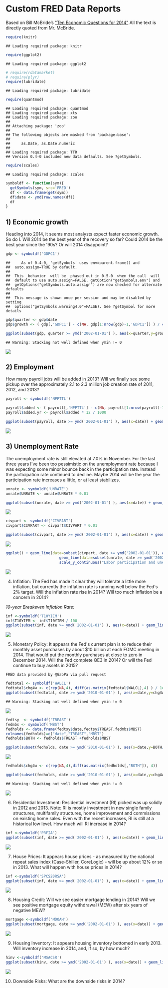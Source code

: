 Custom FRED Data Reports
========================================================

Based on Bill McBride&rsquo;s ["Ten Economic Questions for 2014"](http://www.calculatedriskblog.com/2013/12/ten-economic-questions-for-2014.html) All the text is directly quoted from Mr. McBride.


```r
require(knitr)
```

```
## Loading required package: knitr
```

```r
require(ggplot2)
```

```
## Loading required package: ggplot2
```

```r
# require(rdatamarket)
# require(plyr)
require(lubridate)
```

```
## Loading required package: lubridate
```

```r
require(quantmod)
```

```
## Loading required package: quantmod
## Loading required package: xts
## Loading required package: zoo
## 
## Attaching package: 'zoo'
## 
## The following objects are masked from 'package:base':
## 
##     as.Date, as.Date.numeric
## 
## Loading required package: TTR
## Version 0.4-0 included new data defaults. See ?getSymbols.
```

```r
require(scales)
```

```
## Loading required package: scales
```


```r
symboldf <- function(sym){
  getSymbols(sym, src='FRED')
  df <- data.frame(get(sym))
  df$date <- ymd(row.names(df))
  df
}
```


## 1) Economic growth

Heading into 2014, it seems most analysts expect faster economic growth.  So do I.  Will 2014 be the best year of the recovery so far?  Could 2014 be the best year since the '90s?  Or will 2014 disappoint?



```r
gdp <- symboldf('GDPC1')
```

```
##     As of 0.4-0, 'getSymbols' uses env=parent.frame() and
##  auto.assign=TRUE by default.
## 
##  This  behavior  will be  phased out in 0.5-0  when the call  will
##  default to use auto.assign=FALSE. getOption("getSymbols.env") and 
##  getOptions("getSymbols.auto.assign") are now checked for alternate defaults
## 
##  This message is shown once per session and may be disabled by setting 
##  options("getSymbols.warning4.0"=FALSE). See ?getSymbol for more details
```

```r
gdp$quarter <- gdp$date
gdp$growth <- ( gdp[,'GDPC1'] - c(NA, gdp[1:nrow(gdp)-1,'GDPC1']) ) / c(NA, gdp[1:nrow(gdp)-1,'GDPC1'])

ggplot(subset(gdp, quarter >= ymd('2002-01-01') ), aes(x=quarter,y=growth)) + geom_bar(stat="identity") + scale_y_continuous(labels = percent)
```

```
## Warning: Stacking not well defined when ymin != 0
```

![](calculated_risk_2014_files/figure-html/gdp-1.png) 

## 2) Employment
How many payroll jobs will be added in 2013? Will we finally see some pickup over the approximately 2.1 to 2.3 million job creation rate of 2011, 2012, and 2013?


```r
payroll <- symboldf('NPPTTL')

payroll$added <- ( payroll[,'NPPTTL'] - c(NA, payroll[1:nrow(payroll)-1,'NPPTTL']) ) 
payroll$added.yr <- payroll$added * 12 / 1000

ggplot(subset(payroll, date >= ymd('2002-01-01') ), aes(x=date)) + geom_line(aes(y=added.yr)) +  scale_y_continuous("Jobs added, annualized millions", breaks=seq(-10, 5, 1))
```

![](calculated_risk_2014_files/figure-html/employment-1.png) 


## 3) Unemployment Rate

The unemployment rate is still elevated at 7.0% in November. For the last three years I've been too pessimistic on the unemployment rate because I was expecting some minor bounce back in the participation rate. Instead the participation rate continued to decline. Maybe 2014 will be the year the participation rate increases a little, or at least stabilizes. 



```r
unrate <- symboldf('UNRATE')
unrate$UNRATE <- unrate$UNRATE * 0.01

ggplot(subset(unrate, date >= ymd('2002-01-01') ), aes(x=date)) + geom_line(aes(y=UNRATE)) + geom_hline(yintercept=0.07, color='yellow') +  scale_y_continuous(labels = percent, limits=c(0,.1)) 
```

![](calculated_risk_2014_files/figure-html/unemployment-1.png) 

```r
civpart <- symboldf('CIVPART')
civpart$CIVPART <- civpart$CIVPART * 0.01

ggplot(subset(civpart, date >= ymd('2002-01-01') ), aes(x=date)) + geom_line(aes(y=CIVPART))  +  scale_y_continuous(labels = percent) 
```

![](calculated_risk_2014_files/figure-html/unemployment-2.png) 

```r
ggplot() + geom_line(data=subset(civpart, date >= ymd('2002-01-01')), aes(x=date, y=CIVPART))  +  
                        geom_line(data=subset(unrate, date >= ymd('2002-01-01')), aes(x=date, y=UNRATE)) +
                        scale_y_continuous("Labor participation and unemployment rates" , labels = percent) 
```

![](calculated_risk_2014_files/figure-html/unemployment-3.png) 

4) Inflation: The Fed has made it clear they will tolerate a little more inflation, but currently the inflation rate is running well below the Fed's 2% target. Will the inflation rate rise in 2014?  Will too much inflation be a concern in 2014?

_10-year Breakeven Inflation Rate:_


```r
inf <-symboldf('T10YIEM')
inf$T10YIEM <- inf$T10YIEM / 100
ggplot(subset(inf, date >= ymd('2002-01-01') ), aes(x=date)) + geom_line(aes(y=T10YIEM))  +  scale_y_continuous(labels = percent) 
```

![](calculated_risk_2014_files/figure-html/unnamed-chunk-3-1.png) 

5) Monetary Policy: It appears the Fed's current plan is to reduce their monthly asset purchases by about $10 billion at each FOMC meeting in 2014.  That would put the monthly purchases at close to zero in December 2014.  Will the Fed complete QE3 in 2014?   Or will the Fed continue to buy assets in 2015?

`FRED data provided by @GabPa via pull request`


```r
fedtotal <- symboldf('WALCL')
fedtotal$chg4w <- c(rep(NA,4), diff(as.matrix(fedtotal$WALCL),4) ) / 1e3
ggplot(subset(fedtotal, date >= ymd('2010-01-01') ), aes(x=date,y=chg4w))  + geom_bar(stat="identity") + xlab("") + ylab("4 week changes of Fed Balance Sheet, $bln ")
```

```
## Warning: Stacking not well defined when ymin != 0
```

![](calculated_risk_2014_files/figure-html/unnamed-chunk-4-1.png) 

```r
fedtsy  <- symboldf('TREAST')
fedmbs <- symboldf('MBST')
fedholds <- data.frame(fedtsy$date,fedtsy$TREAST,fedmbs$MBST)
colnames(fedholds)=c("date","TREAST","MBST")
fedholds$BOTH <- fedholds$TREAST +fedholds$MBST

ggplot(subset(fedholds, date >= ymd('2010-01-01') ), aes(x=date,y=BOTH/1e3)) + geom_line() + xlab("") + ylab("Fed Total Holdings of Treasuries + MBS, $bln ")
```

![](calculated_risk_2014_files/figure-html/unnamed-chunk-4-2.png) 

```r
fedholds$chg4w <- c(rep(NA,4),diff(as.matrix(fedholds[,"BOTH"]), 4))

ggplot(subset(fedholds, date >= ymd('2010-01-01') ), aes(x=date,y=chg4w/1e3)) + geom_bar(stat="identity") + xlab("") + ylab("4 week changes of Holdings of Treasuries + MBS, $bln ")
```

```
## Warning: Stacking not well defined when ymin != 0
```

![](calculated_risk_2014_files/figure-html/unnamed-chunk-4-3.png) 


6) Residential Investment: Residential investment (RI) picked was up solidly in 2012 and 2013.  Note: RI is mostly investment in new single family structures, multifamily structures, home improvement and commissions on existing home sales.  Even with the recent increases, RI is still at a historical low level. How much will RI increase in 2014?

```r
inf <-symboldf('PRFIA')
ggplot(subset(inf, date >= ymd('2002-01-01') ), aes(x=date)) + geom_line(aes(y=PRFIA))  +  scale_y_continuous('Private Residential Fixed Investment') 
```

![](calculated_risk_2014_files/figure-html/unnamed-chunk-5-1.png) 

7) House Prices: It appears house prices - as measured by the national repeat sales index (Case-Shiller, CoreLogic) - will be up about 12% or so in 2013.   What will happen with house prices in 2014?


```r
inf <-symboldf('SPCS20RSA')
ggplot(subset(inf, date >= ymd('2002-01-01') ), aes(x=date)) + geom_line(aes(y=SPCS20RSA))  +  scale_y_continuous('S&P/Case-Shiller 20-City Composite Home Price Index©')
```

![](calculated_risk_2014_files/figure-html/unnamed-chunk-6-1.png) 

8) Housing Credit: Will we see easier mortgage lending in 2014? Will we see positive mortgage equity withdrawal (MEW) after six years of negative MEW?


```r
mortgage <-symboldf('MDOAH')
ggplot(subset(mortgage, date >= ymd('2002-01-01') ), aes(x=date)) + geom_line(aes(y=MDOAH))  +  scale_y_continuous('Mortgage Debt Outstanding, All holders MM $', labels=dollar) 
```

![](calculated_risk_2014_files/figure-html/unnamed-chunk-7-1.png) 

9) Housing Inventory: It appears housing inventory bottomed in early 2013.  Will inventory increase in 2014, and, if so, by how much?


```r
hinv <-symboldf('MSACSR')
ggplot(subset(hinv, date >= ymd('2002-01-01') ), aes(x=date)) + geom_line(aes(y=MSACSR))  +  scale_y_continuous('Monthly Supply of Homes in the United States') 
```

![](calculated_risk_2014_files/figure-html/unnamed-chunk-8-1.png) 


10) Downside Risks: What are the downside risks in 2014?

